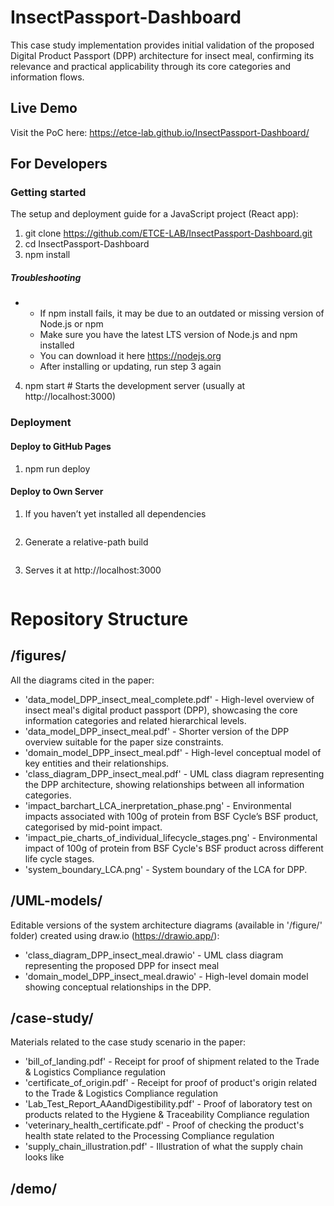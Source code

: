 # InsectPassport-Dashboard
This case study implementation provides initial validation of the proposed Digital Product Passport (DPP) architecture for insect meal, confirming its relevance and practical applicability through its core categories and information flows.

## Live Demo
Visit the PoC here: https://etce-lab.github.io/InsectPassport-Dashboard/

## For Developers
### Getting started
The setup and deployment guide for a JavaScript project (React app):

1) git clone https://github.com/ETCE-LAB/InsectPassport-Dashboard.git            
2) cd InsectPassport-Dashboard                
3) npm install                
##### Troubleshooting
- - If npm install fails, it may be due to an outdated or missing version of Node.js or npm
  - Make sure you have the latest LTS version of Node.js and npm installed
  - You can download it here https://nodejs.org
  - After installing or updating, run step 3 again
4) npm start    # Starts the development server (usually at http://localhost:3000)

### Deployment
#### Deploy to GitHub Pages
1) npm run deploy

#### Deploy to Own Server
1) If you haven’t yet installed all dependencies
     ```npm install
2) Generate a relative-path build
     ```npm run build: local 
3) Serves it at http://localhost:3000
     ```npm run serve        

# Repository Structure
## /figures/ 
All the diagrams cited in the paper:
- 'data_model_DPP_insect_meal_complete.pdf' - High-level overview of insect meal's digital product passport (DPP), showcasing the core information categories and related hierarchical levels.
- 'data_model_DPP_insect_meal.pdf' - Shorter version of the DPP overview suitable for the paper size constraints.
- 'domain_model_DPP_insect_meal.pdf' - High-level conceptual model of key entities and their relationships.
- 'class_diagram_DPP_insect_meal.pdf' - UML class diagram representing the DPP architecture, showing relationships between all information categories.
- 'impact_barchart_LCA_inerpretation_phase.png' - Environmental impacts associated with 100g of protein from BSF Cycle’s BSF product, categorised by mid-point impact.
- 'impact_pie_charts_of_individual_lifecycle_stages.png' - Environmental impact of 100g of protein from BSF Cycle's BSF product across different life cycle stages.
- 'system_boundary_LCA.png' - System boundary of the LCA for DPP.

## /UML-models/
Editable versions of the system architecture diagrams (available in '/figure/' folder) created using draw.io (https://drawio.app/):
- 'class_diagram_DPP_insect_meal.drawio' - UML class diagram representing the proposed DPP for insect meal
- 'domain_model_DPP_insect_meal.drawio' - High-level domain model showing conceptual relationships in the DPP.

## /case-study/
Materials related to the case study scenario in the paper:
- 'bill_of_landing.pdf' - Receipt for proof of shipment related to the Trade & Logistics Compliance regulation
- 'certificate_of_origin.pdf' - Receipt for proof of product's origin related to the Trade & Logistics Compliance regulation
- 'Lab_Test_Report_AAandDigestibility.pdf' - Proof of laboratory test on products related to the Hygiene & Traceability Compliance regulation
- 'veterinary_health_certificate.pdf' - Proof of checking the product's health state related to the Processing Compliance regulation
- 'supply_chain_illustration.pdf' - Illustration of what the supply chain looks like

## /demo/
